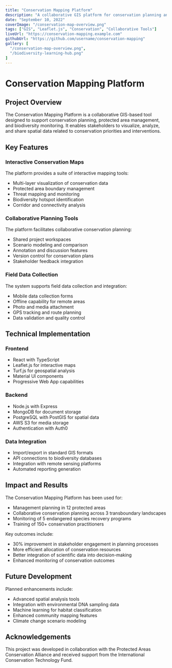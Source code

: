 ```yaml
---
title: "Conservation Mapping Platform"
description: "A collaborative GIS platform for conservation planning and protected area management"
date: "September 10, 2022"
coverImage: "/conservation-map-overview.png"
tags: ["GIS", "Leaflet.js", "Conservation", "Collaborative Tools"]
liveUrl: "https://conservation-mapping.example.com"
githubUrl: "https://github.com/username/conservation-mapping"
gallery: [
  "/conservation-map-overview.png",
  "/biodiversity-learning-hub.png"
]
---
```


# Conservation Mapping Platform

## Project Overview

The Conservation Mapping Platform is a collaborative GIS-based tool designed to support conservation planning, protected area management, and biodiversity monitoring. It enables stakeholders to visualize, analyze, and share spatial data related to conservation priorities and interventions.

## Key Features

### Interactive Conservation Maps

The platform provides a suite of interactive mapping tools:

- Multi-layer visualization of conservation data
- Protected area boundary management
- Threat mapping and monitoring
- Biodiversity hotspot identification
- Corridor and connectivity analysis

### Collaborative Planning Tools

The platform facilitates collaborative conservation planning:

- Shared project workspaces
- Scenario modeling and comparison
- Annotation and discussion features
- Version control for conservation plans
- Stakeholder feedback integration

### Field Data Collection

The system supports field data collection and integration:

- Mobile data collection forms
- Offline capability for remote areas
- Photo and media attachment
- GPS tracking and route planning
- Data validation and quality control

## Technical Implementation

### Frontend

- React with TypeScript
- Leaflet.js for interactive maps
- Turf.js for geospatial analysis
- Material UI components
- Progressive Web App capabilities

### Backend

- Node.js with Express
- MongoDB for document storage
- PostgreSQL with PostGIS for spatial data
- AWS S3 for media storage
- Authentication with Auth0

### Data Integration

- Import/export in standard GIS formats
- API connections to biodiversity databases
- Integration with remote sensing platforms
- Automated reporting generation

## Impact and Results

The Conservation Mapping Platform has been used for:

- Management planning in 12 protected areas
- Collaborative conservation planning across 3 transboundary landscapes
- Monitoring of 5 endangered species recovery programs
- Training of 150+ conservation practitioners

Key outcomes include:

- 30% improvement in stakeholder engagement in planning processes
- More efficient allocation of conservation resources
- Better integration of scientific data into decision-making
- Enhanced monitoring of conservation outcomes

## Future Development

Planned enhancements include:

- Advanced spatial analysis tools
- Integration with environmental DNA sampling data
- Machine learning for habitat classification
- Enhanced community mapping features
- Climate change scenario modeling

## Acknowledgements

This project was developed in collaboration with the Protected Areas Conservation Alliance and received support from the International Conservation Technology Fund.

